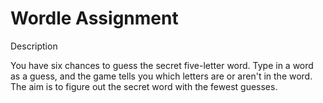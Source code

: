 # Wordle Assignment

Description

You have six chances to guess the secret five-letter word. Type in a word as a guess, and the game tells you which letters are or aren't in the word. The aim is to figure out the secret word with the fewest guesses.
